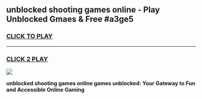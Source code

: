
## unblocked shooting games online - Play Unblocked Gmaes & Free #a3ge5
<h3>
<a href="https://news.freeplayer.one?title=unblocked_shooting_games_online&ref=24F">CLICK TO PLAY</a></h3>
<hr>

<h3>
<a href="https://news.freeplayer.one?title=unblocked_shooting_games_online&ref=24F">CLICK 2 PLAY</a>
  
</h3>

<a href="https://news.freeplayer.one?title=unblocked_shooting_games_online&ref=24F/"><img src="https://clearcache.store/games.png"></a>


**unblocked shooting games online games unblocked: Your Gateway to Fun and Accessible Online Gaming**
